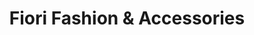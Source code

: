 ---
title: "Fiori Fashion & Accessories"
url: /milton/fiori-fashion-and-accessories/
shop: jewelry
---